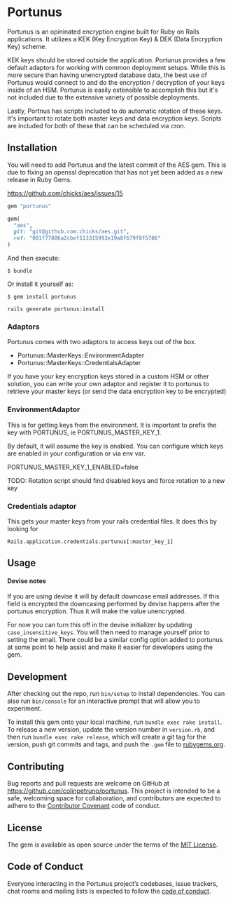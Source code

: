 # Portunus

Portunus is an opininated encryption engine built for Ruby on Rails 
applications. It utilizes a KEK (Key Encryption Key) & DEK (Data
Encryption Key) scheme. 

KEK keys should be stored outside the application. Portunus provides a 
few default adaptors for working with common deployment setups. While this
is more secure than having unencrypted database data, the best use of 
Portunus would connect to and do the encryption / decryption of your keys
inside of an HSM. Portunus is easily extensible to accomplish this but it's
not included due to the extensive variety of possible deployments.

Lastly, Portnus has scripts included to do automatic rotation of these keys.
It's important to rotate both master keys and data encryption keys. Scripts
are included for both of these that can be scheduled via cron. 

## Installation

You will need to add Portunus and the latest commit of the AES gem. This is
due to fixing an openssl deprecation that has not yet been added as a new
release in Ruby Gems. 

https://github.com/chicks/aes/issues/15

```ruby
gem "portunus"

gem(
  "aes", 
  git: "git@github.com:chicks/aes.git", 
  ref: "001f77806a2cbef513315993e19a8f679f8f5786"
)
```

And then execute:

    $ bundle

Or install it yourself as:

    $ gem install portunus

```
rails generate portunus:install
```

### Adaptors

Portunus comes with two adaptors to access keys out of the box.
- Portunus::MasterKeys::EnvironmentAdapter
- Portunus::MasterKeys::CredentialsAdapter

If you have your key encryption keys stored in a custom HSM or other solution, 
you can write your own adaptor and register it to portunus to retrieve your 
master keys (or send the data encryption key to be encrypted)

### EnvironmentAdaptor
This is for getting keys from the environment. It is important to prefix the 
key with PORTUNUS, ie PORTUNUS_MASTER_KEY_1. 

By default, it will assume the key is enabled. You can configure which keys
are enabled in your configuration or via env var.

PORTUNUS_MASTER_KEY_1_ENABLED=false

TODO: Rotation script should find disabled keys and force rotation to a new
key 

### Credentials adaptor
This gets your master keys from your rails credential files. It does this by
looking for 

```
Rails.application.credentials.portunus[:master_key_1]
```


## Usage

#### Devise notes

If you are using devise it will by default downcase email addresses. If this
field is encrypted the downcasing performed by devise happens after the 
portunus encryption. Thus it will make the value unencrypted. 

For now you can turn this off in the devise initializer by updating 
`case_insensitive_keys`. You will then need to manage yourself prior to setting
the email. There could be a similar config option added to portunus at some
point to help assist and make it easier for developers using the gem.

## Development

After checking out the repo, run `bin/setup` to install dependencies. You can 
also run `bin/console` for an interactive prompt that will allow you to 
experiment.

To install this gem onto your local machine, run `bundle exec rake install`. 
To release a new version, update the version number in `version.rb`, and then 
run `bundle exec rake release`, which will create a git tag for the version, 
push git commits and tags, and push the `.gem` file 
to [rubygems.org](https://rubygems.org).

## Contributing

Bug reports and pull requests are welcome on GitHub at 
https://github.com/colinpetruno/portunus. This project is intended to be a 
safe, welcoming space for collaboration, and contributors are expected to 
adhere to the [Contributor Covenant](http://contributor-covenant.org) code of 
conduct.

## License

The gem is available as open source under the terms of 
the [MIT License](https://opensource.org/licenses/MIT).

## Code of Conduct

Everyone interacting in the Portunus project’s codebases, issue trackers, 
chat rooms and mailing lists is expected to follow 
the [code of conduct](https://github.com/[USERNAME]/portunus/blob/master/CODE_OF_CONDUCT.md).
